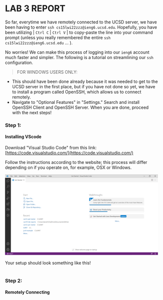 # **LAB 3 REPORT**


So far, everytime we have remotely connected to the UCSD server, we have been having to enter `ssh cs15lwi22zzz@ieng6.ucsd.edu`. Hopefully, you have been utilizing | `Ctrl C`  | `Ctrl V` | to copy-paste the line into your command prompt (unless you really remembered the entire `ssh cs15lwi22zzz@ieng6.ucsd.edu` ... ). 

No worries! We can make this process of logging into our `ieng6` account much faster and simpler. The following is a tutorial on streamlining our `ssh` configuration.
<br/>


> FOR WINDOWS USERS ONLY:
- This should have been done already because it was needed to get to the UCSD server in the first place, but if you have not done so yet, we have to install a program called OpenSSH, which allows us to connect remotely.
- Navigate to "Optional Features" in "Settings." Search and install OpenSSH Client and OpenSSH Server. When you are done, proceed with the next steps!

### **Step 1:**
#### Installing VScode
Download "Visual Studio Code" from this link: [https://code.visualstudio.com/](https://code.visualstudio.com/)

Follow the instructions according to the website; this process will differ depending on if you operate on, for example, OSX or Windows.

![image](Screenshot2022-01-13141746.png)

Your setup should look something like this!
<br/>
<br/>

### **Step 2:**
#### Remotely Connecting
<br/>